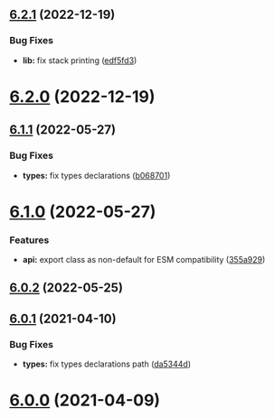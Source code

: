 ## [6.2.1](https://github.com/nfroidure/yerror/compare/v6.2.0...v6.2.1) (2022-12-19)


### Bug Fixes

* **lib:** fix stack printing ([edf5fd3](https://github.com/nfroidure/yerror/commit/edf5fd32126a1689863cc995859243251d25c8b4))



# [6.2.0](https://github.com/nfroidure/yerror/compare/v6.1.1...v6.2.0) (2022-12-19)



## [6.1.1](https://github.com/nfroidure/yerror/compare/v6.1.0...v6.1.1) (2022-05-27)


### Bug Fixes

* **types:** fix types declarations ([b068701](https://github.com/nfroidure/yerror/commit/b0687012a769dd6f560fd4342a66907c8834301a))



# [6.1.0](https://github.com/nfroidure/yerror/compare/v6.0.2...v6.1.0) (2022-05-27)


### Features

* **api:** export class as non-default for ESM compatibility ([355a929](https://github.com/nfroidure/yerror/commit/355a92922300e5e4730d30da6be35e84d8552585))



## [6.0.2](https://github.com/nfroidure/yerror/compare/v6.0.1...v6.0.2) (2022-05-25)



## [6.0.1](https://github.com/nfroidure/yerror/compare/v6.0.0...v6.0.1) (2021-04-10)


### Bug Fixes

* **types:** fix types declarations path ([da5344d](https://github.com/nfroidure/yerror/commit/da5344ddc3aa47f0867a1cc720f0bde02943932a))



# [6.0.0](https://github.com/nfroidure/yerror/compare/v5.0.0...v6.0.0) (2021-04-09)



